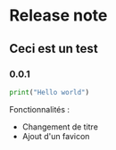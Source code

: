 # Release note

## Ceci est un test

### 0.0.1

```py
print("Hello world")
```

Fonctionnalités : 
- Changement de titre
- Ajout d'un favicon
